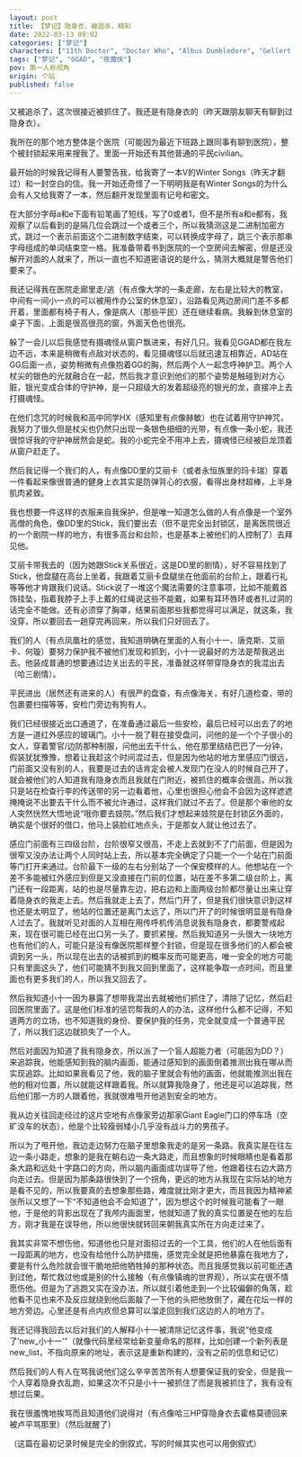 ```yaml
---
layout: post
title: 【梦记】隐身衣，被追杀，精彩
date: 2022-03-13 09:02
categories: ["梦记"]
characters: ["11th Doctor", "Doctor Who", "Albus Dumbledore", "Gellert Grindelwald", "Electra", "Stick"]
tags: ["梦记", "GGAD", "夜魔侠"]
pov: 第一人称视角
origin: 个站
published: false
---
```


又被追杀了，这次很接近被抓住了。我还是有隐身衣的（昨天跟朋友聊天有聊到过隐身衣）。

我所在的那个地方整体是个医院（可能因为最近下班路上跟同事有聊到医院），整个被封锁起来用来搜我了。里面一开始还有其他普通的平民civilian。

最开始的时候我记得有人要警告我，给我寄了一本V的Winter Songs（昨天才翻过）和一封空白的信。我一开始还奇怪了一下明明我是有Winter Songs的为什么会有人又给我寄了一本，然后翻开发现里面有记号和密文。

在大部分字母a和e下面有铅笔画了短线，写了0或者1，但不是所有a和e都有，我观察了以后看到的是隔几位会跳过一个或者三个，所以我猜测这是二进制加密方式，跳过一个表示前面这个二进制数字结束，可以转换成字母了，跳三个表示那串字母组成的单词结束空一格。我准备带着书到医院的一个空房间去解密，但是还没解开对面的人就来了，所以一直也不知道密语说的是什么，猜测大概就是警告他们要来了。

我还记得我在医院走廊里走/逃（有点像大学的一条走廊，左右是比较大的教室，中间有一间小一点的可以被用作办公室的休息室），沿路看见两边房间门差不多都开着，里面都有椅子有人，像是病人（那些平民）还在继续看病。我躲到休息室的桌子下面，上面是很高很亮的窗，外面天色也很亮。

躲了一会儿以后我感觉有摄魂怪从窗户飘进来，有好几只。我看见GGAD都在我左边不远，本来是稍微有点敌对状态的，看见摄魂怪以后就迅速互相靠近，AD站在GG后面一点，姿势稍微有点像抱着GG的胸，然后两个人一起念呼神护卫。两个人杖尖的银色的光就融合在一起，然后我才意识到他们的那个姿势是触碰到对方心脏，银光变成合体的守护神，是一只超级大的发着超级亮的银光的龙，直接冲上去打摄魂怪。

在他们念咒的时候我和高中同学HX（感知里有点像赫敏）也在试着用守护神咒，我努力了很久但是杖尖也仍然只出现一条银色细细的光带，有点像一条小蛇，我还很惊讶我的守护神居然会是蛇。我的小蛇完全不用冲上去，摄魂怪已经被巨龙顶着从窗户赶走了。

然后我记得一个我们的人，有点像DD里的艾丽卡（或者永恒族里的玛卡瑞）穿着一件看起来像很普通的健身上衣其实是防弹背心的衣服，看得出身材超棒，上半身肌肉紧致。

我也想要一件这样的衣服来自我保护，但是唯一知道怎么做的人有点像是一个室外高僧的角色，像DD里的Stick，我们要出去（但不是完全出封锁区，是离医院很近的一个剧院一样的地方，有很多高台和台阶，也是基本上被他们的人控制了）去拜见他。

艾丽卡带我去的（因为她跟Stick关系很近，这是DD里的剧情），好不容易找到了Stick，他盘腿在高台上坐着，我跟着艾丽卡盘腿坐在他面前的台阶上，跟着行礼等等他才肯跟我们说话。Stick说了一堆这个魔法需要的注意事项，比如不能戴首饰挂坠，指着我脖子上手上戴的红绳说这些不能戴，如果有耳环唇环或者扎过洞的话完全不能做。还有必须穿了胸罩，结果前面那些我都觉得可以满足，就这条，我没穿，所以要回去一趟穿完再回来，所以我们只好回去了。

我们的人（有点凤凰社的感觉，我知道明确在里面的人有小十一、唐克斯、艾丽卡、何璇）要努力保护我不被他们发现和抓到，小十一说最好的方法是帮我逃出去。他装成普通的想要通过边关出去的平民，准备就这样带穿隐身衣的我混出去（哈三剧情）。

平民进出（居然还有进来的人）有很严的盘查，有点像海关，有好几道检查，带的包裹要扫描等等，安检门旁边有狗有人。

我们已经很接近出口通道了，在准备通过最后一些安检，最后已经可以出去了的地方是一道红外感应的玻璃门。小十一脱了鞋在接受盘问，问他的是一个个子很小的女人，穿着警官/边防那种制服，问他出去干什么，他在那里结结巴巴了一分钟，假装犹犹豫豫，想着让我趁这个时间混过去，但是因为他站的地方里感应门很远，门前面又没有别的人，我要是过去的话肯定会被人发现门在没人的时候自己开了，就会被他们的人知道我有隐身衣而且我就在门附近，被抓住的概率会很高，所以我只是站在检查行李的传送带的另一边看着他，心里也很担心他会不会因为这样遮遮掩掩说不出要去干什么而不被允许通过，这样我们就过不去了。但是那个审他的女人突然恍然大悟地说“哦你要去妓院。”然后我们才想起来妓院是在封锁区外面的，确实是个很好的借口，他马上装脸红地点头，于是那女人就让他过去了。

感应门前面有三四级台阶，台阶很窄又很高，不走上去就到不了门前面，但是因为很窄又没办法让两个人同时站上去，所以基本完全确定了只能一个一个站在门前面等门打开来通过。台阶最下一级的左右分别站了一个保安模样的人。他想站在一个差不多能被红外感应到但是又没直接在门前的位置，站在差不多第二级台阶上，离门还有一段距离，站的也是尽量靠左边，把右边和上面两级台阶都尽量让出来让穿着隐身衣的我走上去。然后我就走上去了，然后门开了，但是我们很快意识到这样也还是太明显了，他站的位置还是离门太远了，所以门开了的时候很明显是有隐身人过去了。我就听见对面的人互相在用传呼机传消息说我有隐身衣，都要警戒起来，现在很可能已经在出口另一头了，要抓紧搜。然后我知道另一头很大一块地方也有他们的人，可能只是没有像医院那样整个封锁，但是现在很多他们的人都会被调到另一头，所以现在出去的话被抓到的概率反而可能更高，唯一安全的地方可能只有里面这头了，他们可能猜不到我又回到里面了，这样能争取一点时间，而且里面也有更多我们的人，所以我又回去了。

然后我知道小十一因为暴露了想带我混出去就被他们抓住了，清除了记忆，然后赶回医院里面了。这是他们标准的惩罚帮我的人的办法，这样他什么都不记得，不知道两方的立场，也不知道我的身份、要保护我的任务，完全就变成一个普通平民了，所以我们这边就损失了一个人。

然后对面因为知道了我有隐身衣，所以派了一个盲人超能力者（可能因为DD？）来追踪我，他能感知到我的脑内画面，能通过感知到的画面倒着推测出我在哪从而实现追踪。比如如果我看见了他，我的脑子里就会有他的画面，他就能推测出我在他的相对位置，所以就能这样跟着我。所以就算我隐身了，他还是可以追踪我，然后他们那一方的人跟着他，我就很难甩开他逃到安全的地方。

我从边关往回走经过的这片空地有点像家旁边那家Giant Eagle门口的停车场（空旷没车的状态），他是个比较瘦弱矮小几乎没有战斗力的男孩子。

所以为了甩开他，我边走边努力在脑子里想象我走的是另一条路。我真实是在往左边一条小路走，想象的是我在朝右边一条大路走，而且想象的时候眼睛也是看着那条大路和远处十字路口的方向，所以脑内画面成功误导了他，他跟着往右边大路方向走过去。但是因为那条路很快到了一个拐角，更远的地方从我现在实际站的地方是看不见的，所以我要真的去想象那些路，难度就比刚才更大，而且我因为精神紧张所以又想了一下“不知道他会不会知道了”，因为想这个的时候我可能看了一眼他，于是他的背影出现在了我颅内画面里，他就知道了我的真实位置是在他的左后方，刚才我是在误导他，所以他很快就转回来朝我真实所在方向走过来了。

我其实非常不想伤他，知道他也只是对面招过去的一个工具，他们的人在他后面有一段距离的地方，也没有给他什么防护措施，感觉完全就是把他暴露在我地方了，要是有什么危险就会很干脆地把他牺牲掉的那种状态。而且我感觉我以前可能还遇到过他，帮忙救过他或是别的什么接触（有点像镇魂的世界观），所以实在很不情愿伤他。但是为了逃跑又实在没办法，所以就引着他走到一个比较偏僻的角落，趁他看不见也来不及反应就绕到他后面敲了一下他的头把他放倒了，藏在花坛一样的地方旁边。心里还是有点内疚但总算可以溜走回到我们这边的人的地方了。

我还记得我回去以后对我们的人解释小十一被清除记忆这件事，我说“他变成了‘new_小十一’”（就像代码里经常给新变量命名的那样，比如创建一个新列表是new_list，不指向原来的地址，表示这是重新构建的，没有之前的信息和记忆）

然后我们的人有人在骂我说他们这么辛辛苦苦所有人想要保证我的安全，但是我一个人穿着隐身衣乱跑，如果这次不只是小十一被抓住了而是我被抓住了，我有没有想过后果。

我在很羞愧地挨骂而且知道他们说得对（有点像哈三HP穿隐身衣去霍格莫德回来被卢平骂那里）（然后就醒了）

（这篇在最初记录时候是完全的倒叙式，写的时候其实也可以用倒叙式）

